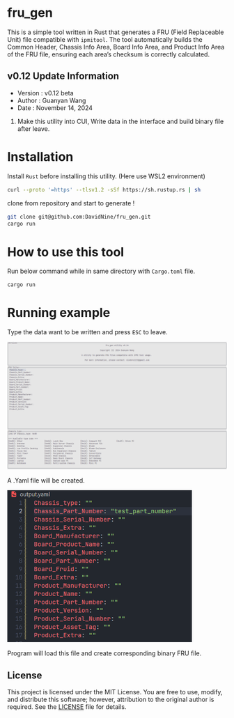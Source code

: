 # fru_gen

This is a simple tool written in Rust that generates a FRU (Field Replaceable Unit) file compatible with `ipmitool`. The tool automatically builds the Common Header, Chassis Info Area, Board Info Area, and Product Info Area of the FRU file, ensuring each area’s checksum is correctly calculated.

## v0.12 Update Information
- Version   : v0.12 beta
- Author    : Guanyan Wang
- Date      : November 14, 2024

1. Make this utility into CUI, Write data in the interface and build binary file after leave.

# Installation

Install `Rust` before installing this utility. (Here use WSL2 environment)

```Bash
curl --proto '=https' --tlsv1.2 -sSf https://sh.rustup.rs | sh
```

clone from repository and start to generate !

```Bash
git clone git@github.com:DavidNine/fru_gen.git
cargo run
```

# How to use this tool

Run below command while in same directory with `Cargo.toml` file.

```Bash
cargo run
```
# Running example

Type the data want to be written and press `ESC` to leave.

![fru_gen utility](/images/FRU_Gen_editor.png)

A .Yaml file will be created.

![Yaml file](/images/output_yaml_file.png)

Program will load this file and create corresponding binary FRU file.


## License

This project is licensed under the MIT License. You are free to use, modify, and distribute this software; however, attribution to the original author is required. See the [LICENSE](LICENSE) file for details.
